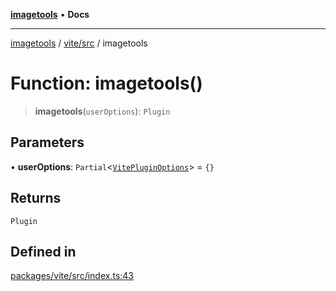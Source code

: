 [**imagetools**](../../../README.md) • **Docs**

***

[imagetools](../../../modules.md) / [vite/src](../README.md) / imagetools

# Function: imagetools()

> **imagetools**(`userOptions`): `Plugin`

## Parameters

• **userOptions**: `Partial`\<[`VitePluginOptions`](../types/interfaces/VitePluginOptions.md)\> = `{}`

## Returns

`Plugin`

## Defined in

[packages/vite/src/index.ts:43](https://github.com/JonasKruckenberg/imagetools/blob/b6421598cd4879d5c28755c1d558f8b5955cc5a1/packages/vite/src/index.ts#L43)
